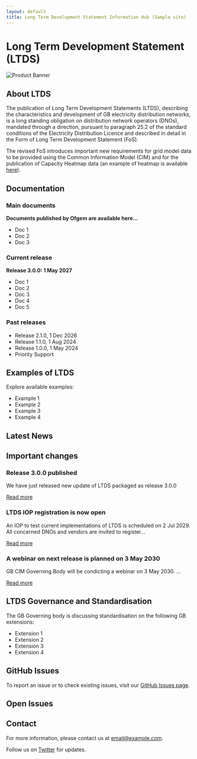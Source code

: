 ```yaml
---
layout: default
title: Long Term Development Statement Information Hub (Sample site)
---
```


# Long Term Development Statement (LTDS)

![Product Banner](https://via.placeholder.com/800x200)


## About LTDS

The publication of Long Term Development Statements (LTDS), describing the characteristics and development of GB electricity distribution networks, is a long standing obligation on distribution network operators (DNOs), mandated through a direction, pursuant to paragraph 25.2 of the standard conditions of the Electricity Distribution Licence and described in detail in the Form of Long Term Development Statement (FoS).

The revised FoS introduces important new requirements for grid model data to be provided using the Common Information Model (CIM) and for the publication of Capacity Heatmap data (an example of heatmap is available <a href="https://opengridsystems.github.io/network-heatmaps-example/" target="_blank">here</a>).

<div class="section" id="packages">
  <h2>Documentation</h2>

  <div class="package">
    <h3>Main documents</h3>
    <p><strong>Documents published by Ofgem are available here...</strong></p>
    <ul>
      <li>Doc 1</li>
      <li>Doc 2</li>
      <li>Doc 3</li>
    </ul>
  </div>

  <div class="package">
    <h3>Current release</h3>
    <p><strong>Release 3.0.0: 1 May 2027</strong> </p>
    <ul>
      <li>Doc 1</li>
      <li>Doc 2</li>
      <li>Doc 3</li>
      <li>Doc 4</li>
      <li>Doc 5</li>
    </ul>
  </div>

  <div class="package">
    <h3>Past releases</h3>
    <ul>
      <li>Release 2.1.0, 1 Dec 2026</li>
      <li>Release 1.1.0, 1 Aug 2024</li>
      <li>Release 1.0.0, 1 May 2024</li>
      <li>Priority Support</li>
    </ul>
  </div>
</div>

<div class="section" id="features">
  <h2>Examples of LTDS</h2>
  <p>Explore available examples:</p>
  <ul>
    <li>Example 1</li>
    <li>Example 2</li>
    <li>Example 3</li>
    <li>Example 4</li>
  </ul>
</div>

## Latest News

<div id="news">
  <h2>Important changes</h2>
  <div class="news-item">
    <h3>Release 3.0.0 published</h3>
    <p>We have just released new update of LTDS packaged as release 3.0.0</p>
    <a href="https://link-to-news-article.com" target="_blank">Read more</a>
  </div>
  <div class="news-item">
    <h3>LTDS IOP registration is now open</h3>
    <p>An IOP to test current implementations of LTDS is scheduled on 2 Jul 2029. All concerned DNOs and vendors are invited to register...</p>
    <a href="https://link-to-news-article.com" target="_blank">Read more</a>
  </div>
  <div class="news-item">
    <h3>A webinar on next release is planned on 3 May 2030</h3>
    <p>GB CIM Governing Body will be condicting a webinar on 3 May 2030. ...</p>
    <a href="https://link-to-news-article.com" target="_blank">Read more</a>
  </div>
</div>

<div class="section" id="features">
  <h2>LTDS Governance and Standardisation</h2>
  <p>The GB Governing body is discussing standardisation on the following GB extensions:</p>
  <ul>
    <li>Extension 1</li>
    <li>Extension 2</li>
    <li>Extension 3</li>
    <li>Extension 4</li>
  </ul>
</div>

<div class="section" id="github-issues">
  <h2>GitHub Issues</h2>
  <p>To report an issue or to check existing issues, visit our <a href="https://github.com/your-username/your-repository/issues">GitHub Issues page</a>.</p>
  <div id="issues"></div>

<div id="issues">
  <h2>Open Issues</h2>
</div>

</div>

<div class="section" id="contact">
  <h2>Contact</h2>
  <p>For more information, please contact us at <a href="mailto:email@example.com">email@example.com</a>.</p>
  <p>Follow us on <a href="https://twitter.com/yourusername">Twitter</a> for updates.</p>
</div>

<script>
  // Fetch and display GitHub issues
  fetch('https://api.github.com/repos/your-username/your-repository/issues')
    .then(response => {
      if (!response.ok) {
        throw new Error('Network response was not ok ' + response.statusText);
      }
      return response.json();
    })
    .then(data => {
      const issuesContainer = document.getElementById('issues');
      if (data.length === 0) {
        issuesContainer.innerHTML = '<p>No open issues at the moment.</p>';
      } else {
        data.forEach(issue => {
          const issueElement = document.createElement('div');
          issueElement.className = 'issue';
          issueElement.innerHTML = `<h3><a href="${issue.html_url}">${issue.title}</a></h3><p>${issue.body}</p>`;
          issuesContainer.appendChild(issueElement);
        });
      }
    })
    .catch(error => {
      console.error('There was a problem with the fetch operation:', error);
      document.getElementById('issues').innerHTML = '<p>Failed to load issues. Please try again later.</p>';
    });

  // Example of fetching news data (replace with your own source)
  fetch('https://api.example.com/news') // Replace with your news API URL
    .then(response => {
      if (!response.ok) {
        throw new Error('Network response was not ok ' + response.statusText);
      }
      return response.json();
    })
    .then(data => {
      const newsContainer = document.getElementById('news');
      data.articles.forEach(article => {
        const articleElement = document.createElement('div');
        articleElement.className = 'news-item';
        articleElement.innerHTML = `<h3>${article.title}</h3><p>${article.description}</p><a href="${article.url}" target="_blank">Read more</a>`;
        newsContainer.appendChild(articleElement);
      });
    })
    .catch(error => {
      console.error('There was a problem with the fetch operation:', error);
      document.getElementById('news').innerHTML = '<p>Failed to load news. Please try again later.</p>';
    });
</script>
